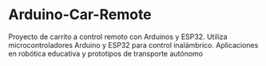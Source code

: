 # Arduino-Car-Remote
Proyecto de carrito a control remoto con Arduinos y ESP32. Utiliza microcontroladores Arduino y ESP32 para control inalámbrico. Aplicaciones en robótica educativa y prototipos de transporte autónomo
